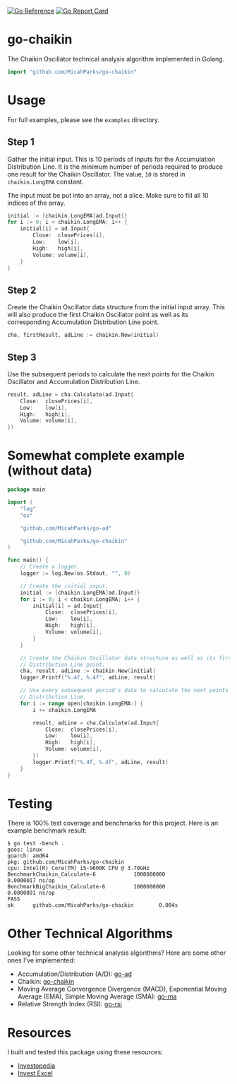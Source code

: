 [![Go Reference](https://pkg.go.dev/badge/github.com/MicahParks/go-chaikin.svg)](https://pkg.go.dev/github.com/MicahParks/go-chaikin) [![Go Report Card](https://goreportcard.com/badge/github.com/MicahParks/go-chaikin)](https://goreportcard.com/report/github.com/MicahParks/go-chaikin)
# go-chaikin
The Chaikin Oscillator technical analysis algorithm implemented in Golang.

```go
import "github.com/MicahParks/go-chaikin"
```

# Usage
For full examples, please see the `examples` directory.

## Step 1
Gather the initial input. This is 10 periods of inputs for the Accumulation Distribution Line. It is the minimum number
of periods required to produce one result for the Chaikin Oscillator. The value, `10` is stored in `chaikin.LongEMA`
constant.

The input must be put into an array, not a slice. Make sure to fill all 10 indices of the array.
```go
initial := [chaikin.LongEMA]ad.Input{}
for i := 0; i < chaikin.LongEMA; i++ {
	initial[i] = ad.Input{
		Close:  closePrices[i],
		Low:    low[i],
		High:   high[i],
		Volume: volume[i],
	}
}
```

## Step 2
Create the Chaikin Oscillator data structure from the initial input array. This will also produce the first Chaikin
Oscillator point as well as its corresponding Accumulation Distribution Line point.
```go
cha, firstResult, adLine := chaikin.New(initial)
```

## Step 3
Use the subsequent periods to calculate the next points for the Chaikin Oscillator and Accumulation Distribution Line.
```go
result, adLine = cha.Calculate(ad.Input{
	Close:  closePrices[i],
	Low:    low[i],
	High:   high[i],
	Volume: volume[i],
})
```

# Somewhat complete example (without data)
```go
package main

import (
	"log"
	"os"

	"github.com/MicahParks/go-ad"

	"github.com/MicahParks/go-chaikin"
)

func main() {
	// Create a logger.
	logger := log.New(os.Stdout, "", 0)

	// Create the initial input.
	initial := [chaikin.LongEMA]ad.Input{}
	for i := 0; i < chaikin.LongEMA; i++ {
		initial[i] = ad.Input{
			Close:  closePrices[i],
			Low:    low[i],
			High:   high[i],
			Volume: volume[i],
		}
	}

	// Create the Chaikin Oscillator data structure as well as its first data point and the corresponding Accumulation
	// Distribution Line point.
	cha, result, adLine := chaikin.New(initial)
	logger.Printf("%.4f, %.4f", adLine, result)

	// Use every subsequent period's data to calculate the next points on the Chaikin Oscillator and Accumulation
	// Distribution Line.
	for i := range open[chaikin.LongEMA:] {
		i += chaikin.LongEMA

		result, adLine = cha.Calculate(ad.Input{
			Close:  closePrices[i],
			Low:    low[i],
			High:   high[i],
			Volume: volume[i],
		})
		logger.Printf("%.4f, %.4f", adLine, result)
	}
}
```

# Testing
There is 100% test coverage and benchmarks for this project. Here is an example benchmark result:
```
$ go test -bench .
goos: linux
goarch: amd64
pkg: github.com/MicahParks/go-chaikin
cpu: Intel(R) Core(TM) i5-9600K CPU @ 3.70GHz
BenchmarkChaikin_Calculate-6            1000000000               0.0000017 ns/op
BenchmarkBigChaikin_Calculate-6         1000000000               0.0000891 ns/op
PASS
ok      github.com/MicahParks/go-chaikin        0.004s
```

# Other Technical Algorithms
Looking for some other technical analysis algorithms? Here are some other ones I've implemented:
* Accumulation/Distribution (A/D): [go-ad](https://github.com/MicahParks/go-ad)
* Chaikin: [go-chaikin](https://github.com/MicahParks/go-chaikin)
* Moving Average Convergence Divergence (MACD), Exponential Moving Average (EMA), Simple Moving Average (SMA):
  [go-ma](https://github.com/MicahParks/go-ma)
* Relative Strength Index (RSI): [go-rsi](https://github.com/MicahParks/go-rsi)

# Resources
I built and tested this package using these resources:
* [Investopedia](https://www.investopedia.com/terms/c/chaikinoscillator.asp)
* [Invest Excel](https://investexcel.net/chaikin-oscillator-spreadsheet-vba/)
